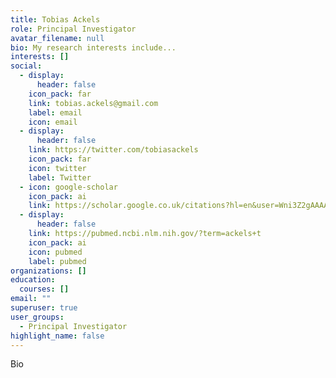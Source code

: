 ```yaml
---
title: Tobias Ackels
role: Principal Investigator
avatar_filename: null
bio: My research interests include...
interests: []
social:
  - display:
      header: false
    icon_pack: far
    link: tobias.ackels@gmail.com
    label: email
    icon: email
  - display:
      header: false
    link: https://twitter.com/tobiasackels
    icon_pack: far
    icon: twitter
    label: Twitter
  - icon: google-scholar
    icon_pack: ai
    link: https://scholar.google.co.uk/citations?hl=en&user=Wni3Z2gAAAAJ&view_op=list_works&sortby=pubdate
  - display:
      header: false
    link: https://pubmed.ncbi.nlm.nih.gov/?term=ackels+t
    icon_pack: ai
    icon: pubmed
    label: pubmed
organizations: []
education:
  courses: []
email: ""
superuser: true
user_groups:
  - Principal Investigator
highlight_name: false
---
```


Bio
